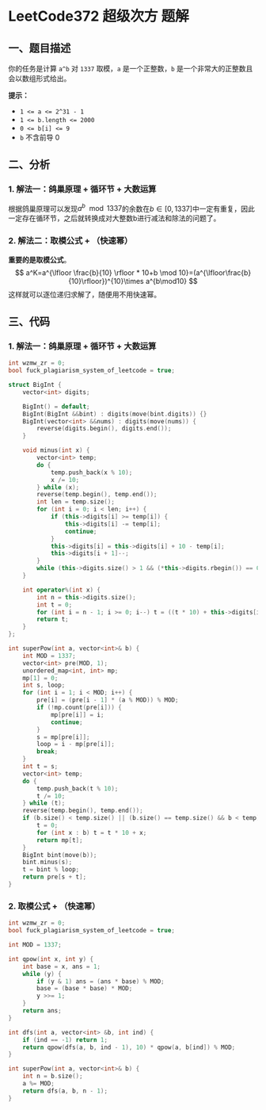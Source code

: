 # LeetCode372 超级次方 题解

## 一、题目描述

你的任务是计算 `a^b` 对 `1337` 取模，`a` 是一个正整数，`b` 是一个非常大的正整数且会以数组形式给出。

**提示：**

- `1 <= a <= 2^31 - 1`
- `1 <= b.length <= 2000`
- `0 <= b[i] <= 9`
- `b` 不含前导 0



## 二、分析

### 1. 解法一：鸽巢原理 + 循环节 + 大数运算

根据鸽巢原理可以发现$a^b\mod 1337$的余数在$b\in[0,1337]$中一定有重复，因此一定存在循环节，之后就转换成对大整数b进行减法和除法的问题了。



### 2. 解法二：取模公式  + （快速幂）

**重要的是取模公式**。
$$
a^K=a^{\lfloor \frac{b}{10} \rfloor * 10+b \mod 10}=(a^{\lfloor\frac{b}{10}\rfloor})^{10}\times a^{b\mod10}
$$
这样就可以逐位递归求解了，随便用不用快速幂。



## 三、代码

### 1. 解法一：鸽巢原理 + 循环节 + 大数运算

```c++
int wzmw_zr = 0;
bool fuck_plagiarism_system_of_leetcode = true;

struct BigInt {
    vector<int> digits;

    BigInt() = default;
    BigInt(BigInt &&bint) : digits(move(bint.digits)) {}
    BigInt(vector<int> &&nums) : digits(move(nums)) {
        reverse(digits.begin(), digits.end());
    }

    void minus(int x) {
        vector<int> temp;
        do {
            temp.push_back(x % 10);
            x /= 10;
        } while (x);
        reverse(temp.begin(), temp.end());
        int len = temp.size();
        for (int i = 0; i < len; i++) {
            if (this->digits[i] >= temp[i]) {
                this->digits[i] -= temp[i];
                continue;
            }
            this->digits[i] = this->digits[i] + 10 - temp[i];
            this->digits[i + 1]--;
        }
        while (this->digits.size() > 1 && (*this->digits.rbegin()) == 0) this->digits.pop_back();
    }

    int operator%(int x) {
        int n = this->digits.size();
        int t = 0;
        for (int i = n - 1; i >= 0; i--) t = ((t * 10) + this->digits[i]) % x;
        return t;
    }
};

int superPow(int a, vector<int>& b) {
    int MOD = 1337;
    vector<int> pre(MOD, 1);
    unordered_map<int, int> mp;
    mp[1] = 0;
    int s, loop;
    for (int i = 1; i < MOD; i++) {
        pre[i] = (pre[i - 1] * (a % MOD)) % MOD;
        if (!mp.count(pre[i])) {
            mp[pre[i]] = i;
            continue;
        }
        s = mp[pre[i]];
        loop = i - mp[pre[i]];
        break;
    }
    int t = s;
    vector<int> temp;
    do {
        temp.push_back(t % 10);
        t /= 10;
    } while (t);
    reverse(temp.begin(), temp.end());
    if (b.size() < temp.size() || (b.size() == temp.size() && b < temp)) {
        t = 0;
        for (int x : b) t = t * 10 + x;
        return mp[t];
    }
    BigInt bint(move(b));
    bint.minus(s);
    t = bint % loop;
    return pre[s + t];
}
```



### 2. 取模公式 + （快速幂）

```c++
int wzmw_zr = 0;
bool fuck_plagiarism_system_of_leetcode = true;

int MOD = 1337;

int qpow(int x, int y) {
    int base = x, ans = 1;
    while (y) {
        if (y & 1) ans = (ans * base) % MOD;
        base = (base * base) * MOD;
        y >>= 1;
    }
    return ans;
}

int dfs(int a, vector<int> &b, int ind) {
    if (ind == -1) return 1;
    return qpow(dfs(a, b, ind - 1), 10) * qpow(a, b[ind]) % MOD;
}

int superPow(int a, vector<int>& b) {
    int n = b.size();
    a %= MOD;
    return dfs(a, b, n - 1);
}
```



